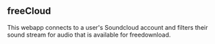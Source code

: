 ## freeCloud

This webapp connects to a user's Soundcloud account and filters their sound stream for audio that is available for freedownload.